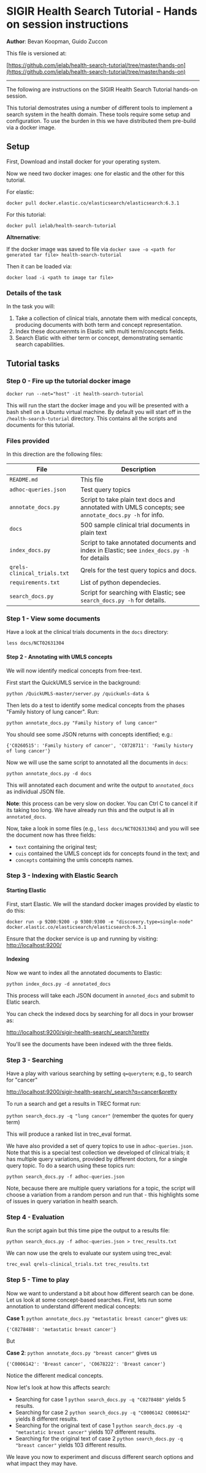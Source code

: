 # SIGIR Health Search Tutorial - Hands on session instructions

**Author**: Bevan Koopman, Guido Zuccon

This file is versioned at:

[https://github.com/ielab/health-search-tutorial/tree/master/hands-on](https://github.com/ielab/health-search-tutorial/tree/master/hands-on)

---


The following are instructions on the SIGIR Health Search Tutorial hands-on session.

This tutorial demostrates using a number of different tools to implement a search system in the health domain. These tools require some setup and configuration. To use the burden in this we have distributed them pre-build via a docker image. 

## Setup

First, Download and install docker for your operating system.

Now we need two docker images: one for elastic and the other for this tutorial.

For elastic:

`docker pull docker.elastic.co/elasticsearch/elasticsearch:6.3.1`

For this tutorial:

`docker pull ielab/health-search-tutorial`

**Altnernative**: 

If the docker image was saved to file via `docker save -o <path for generated tar file> health-search-tutorial`

Then it can be loaded via:

`docker load -i <path to image tar file>`


### Details of the task

In the task you will:

1. Take a collection of clinical trials, annotate them with medical concepts, producing documents with both term and concept representation.
2. Index these documenmts in Elastic with multi term/concepts fields.
3. Search Elatic with either term or concept, demonstrating semantic search capabilities.



## Tutorial tasks

### Step 0 - Fire up the tutorial docker image

`docker run --net="host" -it health-search-tutorial`

This will run the start the docker image and you will be presented with a bash shell on a Ubuntu virtual machine. By default you will start off in the `/health-search-tutorial` directory. This contains all the scripts and documents for this tutorial.

### Files provided

In this direction are the following files:

File | Description
--- | ---
`README.md` | This file
`adhoc-queries.json` | Test query topics
`annotate_docs.py` | Script to take plain text docs and annotated with UMLS concepts; see `annotate_docs.py -h` for info.
`docs` | 500 sample clinical trial documents in plain text
`index_docs.py` | Script to take annotated documents and index in Elastic; see `index_docs.py -h` for details
`qrels-clinical_trials.txt` | Qrels for the test query topics and docs.
`requirements.txt` | List of python dependecies.
`search_docs.py` | Script for searching with Elastic; see `search_docs.py -h` for details.

### Step 1 - View some documents

Have a look at the clinical trials documents in the `docs` directory:

`less docs/NCT02631304`

#### Step 2 - Annotating with UMLS concepts

We will now identify medical concepts from free-text. 

First start the QuickUMLS service in the background:

`python /QuickUMLS-master/server.py /quickumls-data &`

Then lets do a test to identify some medical concepts from the phases "Family history of lung cancer". Run:

`python annotate_docs.py "Family history of lung cancer"`

You should see some JSON returns with concepts identified; e.g.:

```{'C0260515': 'Family history of cancer', 'C0728711': 'Family history of lung cancer'}```

Now we will use the same script to annotated all the documents in `docs`:

`python annotate_docs.py -d docs`

This will annotated each document and write the output to `annotated_docs` as individual JSON file. 

**Note**: this process can be very slow on docker. You can Ctrl C to cancel it if its taking too long. We have already run this and the output is all in `annotated_docs`.

Now, take a look in some files (e.g., `less docs/NCT02631304`) and you will see the document now has three fields:

* `text` containing the original test;
* `cuis` contained the UMLS concept ids for concepts found in the text; and 
* `concepts` containing the umls concepts names.


### Step 3 - Indexing with Elastic Search

#### Starting Elastic

First, start Elastic. We will the standard docker images provided by elastic to do this:

`docker run -p 9200:9200 -p 9300:9300 -e "discovery.type=single-node" docker.elastic.co/elasticsearch/elasticsearch:6.3.1`

Ensure that the docker service is up and running by visiting: [http://localhost:9200/](http://localhost:9200/)

#### Indexing

Now we want to index all the annotated documents to Elastic:

`python index_docs.py -d annotated_docs`

This process will take each JSON document in `annoted_docs` and submit to Elatic search.

You can check the indexed docs by searching for all docs in your browser as:

[http://localhost:9200/sigir-health-search/_search?pretty](http://localhost:9200/sigir-health-search/_search?pretty)

You'll see the documents have been indexed with the three fields.

### Step 3 - Searching

Have a play with various searching by setting `q=queryterm`; e.g., to search for "cancer"

[http://localhost:9200/sigir-health-search/_search?q=cancer&pretty](http://localhost:9200/sigir-health-search/_search?q=lung&pretty)

To run a search and get a results in TREC format run:

`python search_docs.py -q "lung cancer"` (remember the quotes for query term)

This will produce a ranked list in trec_eval format.

We have also provided a set of query topics to use in `adhoc-queries.json`. Note that this is a special test collection we developed of clinical trials; it has multiple query variations, provided by different doctors, for a single query topic. To do a search using these topics run:

`python search_docs.py -f adhoc-queries.json`

Note, because there are multiple query variations for a topic, the script will choose a variation from a random person and run that - this highlights some of issues in query variation in health search.

### Step 4 - Evaluation

Run the script again but this time pipe the output to a results file:

`python search_docs.py -f adhoc-queries.json > trec_results.txt`

We can now use the qrels to evaluate our system using trec_eval:

`trec_eval qrels-clinical_trials.txt trec_results.txt`

### Step 5 - Time to play

Now we want to understand a bit about how different search can be done. Let us look at some concept-based searches. First, lets run some annotation to understand different medical concepts:

**Case 1**: `python annotate_docs.py "metastatic breast cancer"` gives us:

`{'C0278488': 'metastatic breast cancer'}`

But

**Case 2**: `python annotate_docs.py "breast cancer"` gives us

`{'C0006142': 'Breast cancer', 'C0678222': 'Breast cancer'}`

Notice the different medical concepts.

Now let's look at how this affects search:

* Searching for case 1 `python search_docs.py -q "C0278488"` yields 5 results.
* Searching for case 2 `python search_docs.py -q "C0006142 C0006142"` yields 8 different results.
* Searching for the original text of case 1 `python search_docs.py -q "metastatic breast cancer"` yields 107 different results.
* Searching for the original text of case 2 `python search_docs.py -q "breast cancer"` yields 103 different results.

We leave you now to experiment and discuss different search options and what impact they may have.